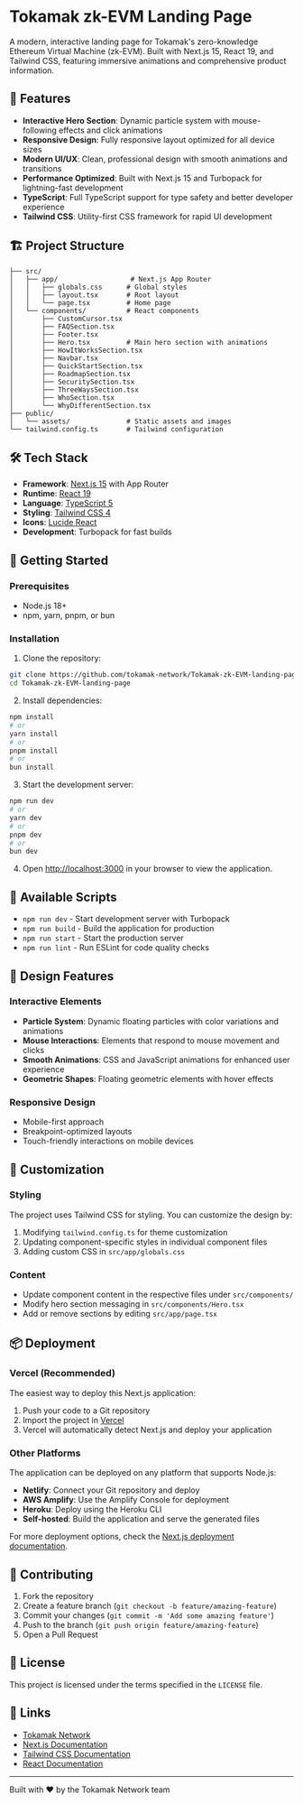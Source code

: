 # Tokamak zk-EVM Landing Page

A modern, interactive landing page for Tokamak's zero-knowledge Ethereum Virtual Machine (zk-EVM). Built with Next.js 15, React 19, and Tailwind CSS, featuring immersive animations and comprehensive product information.

## 🚀 Features

- **Interactive Hero Section**: Dynamic particle system with mouse-following effects and click animations
- **Responsive Design**: Fully responsive layout optimized for all device sizes
- **Modern UI/UX**: Clean, professional design with smooth animations and transitions
- **Performance Optimized**: Built with Next.js 15 and Turbopack for lightning-fast development
- **TypeScript**: Full TypeScript support for type safety and better developer experience
- **Tailwind CSS**: Utility-first CSS framework for rapid UI development

## 🏗️ Project Structure

```
├── src/
│   ├── app/                  # Next.js App Router
│   │   ├── globals.css      # Global styles
│   │   ├── layout.tsx       # Root layout
│   │   └── page.tsx         # Home page
│   └── components/          # React components
│       ├── CustomCursor.tsx
│       ├── FAQSection.tsx
│       ├── Footer.tsx
│       ├── Hero.tsx         # Main hero section with animations
│       ├── HowItWorksSection.tsx
│       ├── Navbar.tsx
│       ├── QuickStartSection.tsx
│       ├── RoadmapSection.tsx
│       ├── SecuritySection.tsx
│       ├── ThreeWaysSection.tsx
│       ├── WhoSection.tsx
│       └── WhyDifferentSection.tsx
├── public/
│   └── assets/              # Static assets and images
└── tailwind.config.ts       # Tailwind configuration
```

## 🛠️ Tech Stack

- **Framework**: [Next.js 15](https://nextjs.org/) with App Router
- **Runtime**: [React 19](https://react.dev/)
- **Language**: [TypeScript 5](https://www.typescriptlang.org/)
- **Styling**: [Tailwind CSS 4](https://tailwindcss.com/)
- **Icons**: [Lucide React](https://lucide.dev/)
- **Development**: Turbopack for fast builds

## 🚀 Getting Started

### Prerequisites

- Node.js 18+ 
- npm, yarn, pnpm, or bun

### Installation

1. Clone the repository:
```bash
git clone https://github.com/tokamak-network/Tokamak-zk-EVM-landing-page.git
cd Tokamak-zk-EVM-landing-page
```

2. Install dependencies:
```bash
npm install
# or
yarn install
# or
pnpm install
# or
bun install
```

3. Start the development server:
```bash
npm run dev
# or
yarn dev
# or
pnpm dev
# or
bun dev
```

4. Open [http://localhost:3000](http://localhost:3000) in your browser to view the application.

## 📜 Available Scripts

- `npm run dev` - Start development server with Turbopack
- `npm run build` - Build the application for production
- `npm run start` - Start the production server
- `npm run lint` - Run ESLint for code quality checks

## 🎨 Design Features

### Interactive Elements
- **Particle System**: Dynamic floating particles with color variations and animations
- **Mouse Interactions**: Elements that respond to mouse movement and clicks
- **Smooth Animations**: CSS and JavaScript animations for enhanced user experience
- **Geometric Shapes**: Floating geometric elements with hover effects

### Responsive Design
- Mobile-first approach
- Breakpoint-optimized layouts
- Touch-friendly interactions on mobile devices

## 🔧 Customization

### Styling
The project uses Tailwind CSS for styling. You can customize the design by:

1. Modifying `tailwind.config.ts` for theme customization
2. Updating component-specific styles in individual component files
3. Adding custom CSS in `src/app/globals.css`

### Content
- Update component content in the respective files under `src/components/`
- Modify hero section messaging in `src/components/Hero.tsx`
- Add or remove sections by editing `src/app/page.tsx`

## 📦 Deployment

### Vercel (Recommended)
The easiest way to deploy this Next.js application:

1. Push your code to a Git repository
2. Import the project in [Vercel](https://vercel.com/new)
3. Vercel will automatically detect Next.js and deploy your application

### Other Platforms
The application can be deployed on any platform that supports Node.js:

- **Netlify**: Connect your Git repository and deploy
- **AWS Amplify**: Use the Amplify Console for deployment
- **Heroku**: Deploy using the Heroku CLI
- **Self-hosted**: Build the application and serve the generated files

For more deployment options, check the [Next.js deployment documentation](https://nextjs.org/docs/app/building-your-application/deploying).

## 🤝 Contributing

1. Fork the repository
2. Create a feature branch (`git checkout -b feature/amazing-feature`)
3. Commit your changes (`git commit -m 'Add some amazing feature'`)
4. Push to the branch (`git push origin feature/amazing-feature`)
5. Open a Pull Request

## 📝 License

This project is licensed under the terms specified in the `LICENSE` file.

## 🔗 Links

- [Tokamak Network](https://tokamak.network/)
- [Next.js Documentation](https://nextjs.org/docs)
- [Tailwind CSS Documentation](https://tailwindcss.com/docs)
- [React Documentation](https://react.dev/)

---

Built with ❤️ by the Tokamak Network team
